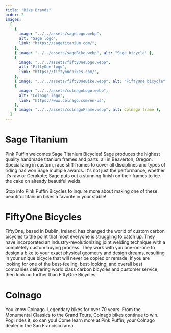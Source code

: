 ```yaml
---
title: "Bike Brands"
order: 2
images:
  [
    {
      image: "../../assets/sageLogo.webp",
      alt: "Sage logo",
      link: "https://sagetitanium.com/",
    },
    { image: "../../assets/sageBike.webp", alt: "Sage bicycle" },
    {
      image: "../../assets/fiftyOneLogo.webp",
      alt: "FiftyOne logo",
      link: "https://fiftyonebikes.com/",
    },
    { image: "../../assets/fiftyOneBike.webp", alt: "FiftyOne bicycle" },
    {
      image: "../../assets/colnagoLogo.webp",
      alt: "Colnago logo",
      link: "https://www.colnago.com/en-us",
    },
    { image: "../../assets/colnagoFrame.webp", alt: Colnago frame },
  ]
---
```


# Sage Titanium

Pink Puffin welcomes Sage Titanium Bicycles! Sage produces the highest quality handmade titanium frames and parts, all in Beaverton, Oregon. Specializing in custom, race stiff frames to cover all disciplines and types of riding has won Sage multiple awards. It's not just the performance, whether it’s raw or Cerakote; Sage puts out a stunning finish on their frames to ice the cake on already beautiful welds.

Stop into Pink Puffin Bicycles to inquire more about making one of these beautiful titanium bikes a favorite in your stable!

# FiftyOne Bicycles

FiftyOne, based in Dublin, Ireland, has changed the world of custom carbon bicycles to the point that most everyone is struggling to catch up. They have incorporated an industry-revolutionizing joint welding technique with a completely custom buying process. They work with you one-on-one to design a bike to your exact physical geometry and design dreams, resulting in your unique bicycle that will never be copied or remade. If you are looking for one of the best-feeling, best-looking, and overall best companies delivering world class carbon bicycles and customer service, then look no further than FiftyOne Bicycles.

# Colnago

You know Colnago. Legendary bikes for over 70 years. From the Monumental Classics to the Grand Tours, Colnago bikes continue to win. Pogi rides it, so can you! Come learn more at Pink Puffin, your Colnago dealer in the San Francisco area.
